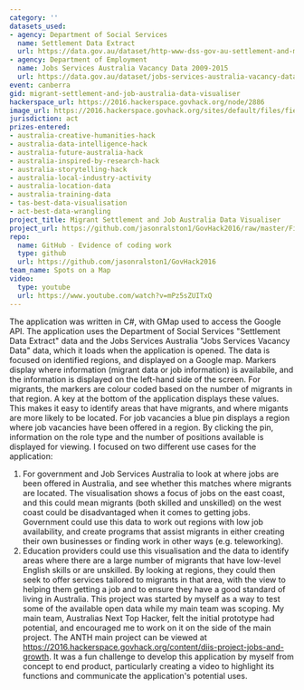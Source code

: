 ```yaml
---
category: ''
datasets_used:
- agency: Department of Social Services
  name: Settlement Data Extract
  url: https://data.gov.au/dataset/http-www-dss-gov-au-settlement-and-multicultural-affairs-programs-policy-settlement-services
- agency: Department of Employment
  name: Jobs Services Australia Vacancy Data 2009-2015
  url: https://data.gov.au/dataset/jobs-services-australia-vacancy-data/resource/cd69ad9b-428b-46b2-9edc-368fdd4daea6
event: canberra
gid: migrant-settlement-and-job-australia-data-visualiser
hackerspace_url: https://2016.hackerspace.govhack.org/node/2886
image_url: https://2016.hackerspace.govhack.org/sites/default/files/field/image/application.PNG
jurisdiction: act
prizes-entered:
- australia-creative-humanities-hack
- australia-data-intelligence-hack
- australia-future-australia-hack
- australia-inspired-by-research-hack
- australia-storytelling-hack
- australia-local-industry-activity
- australia-location-data
- australia-training-data
- tas-best-data-visualisation
- act-best-data-wrangling
project_title: Migrant Settlement and Job Australia Data Visualiser
project_url: https://github.com/jasonralston1/GovHack2016/raw/master/FinalApplicationSubmission.zip
repo:
  name: GitHub - Evidence of coding work
  type: github
  url: https://github.com/jasonralston1/GovHack2016
team_name: Spots on a Map
video:
  type: youtube
  url: https://www.youtube.com/watch?v=mPz5sZUITxQ
---
```


The application was written in C#, with GMap used to access the Google API. The application uses the Department of Social Services "Settlement Data Extract" data and the Jobs Services Australia "Jobs Services Vacancy Data" data, which it loads when the application is opened.
The data is focused on identified regions, and displayed on a Google map. Markers display where information (migrant data or job information) is availabile, and the information is displayed on the left-hand side of the screen.
For migrants, the markers are colour coded based on the number of migrants in that region. A key at the bottom of the application displays these values. This makes it easy to identify areas that have migrants, and where migants are more likely to be located.
For job vacancies a blue pin displays a region where job vacancies have been offered in a region. By clicking the pin, information on the role type and the number of positions available is displayed for viewing.
I focused on two different use cases for the application:
1. For government and Job Services Australia to look at where jobs are been offered in Australia, and see whether this matches where migrants are located. The visualisation shows a focus of jobs on the east coast, and this could mean migrants (both skilled and unskilled) on the west coast could be disadvantaged when it comes to getting jobs. Government could use this data to work out regions with low job availability, and create programs that assist migrants in either creating their own businesses or finding work in other ways (e.g. teleworking).
2. Education providers could use this visualisation and the data to identify areas where there are a large number of migrants that have low-level English skills or are unskilled. By looking at regions, they could then seek to offer services tailored to migrants in that area, with the view to helping them getting a job and to ensure they have a good standard of living in Australia.
This project was started by myself as a way to test some of the available open data while my main team was scoping. My main team, Australias Next Top Hacker, felt the initial prototype had potential, and encouraged me to work on it on the side of the main project. The ANTH main project can be viewed at https://2016.hackerspace.govhack.org/content/diis-project-jobs-and-growth. It was a fun challenge to develop this application by myself from concept to end product, particularly creating a video to highlight its functions and communicate the application's potential uses.